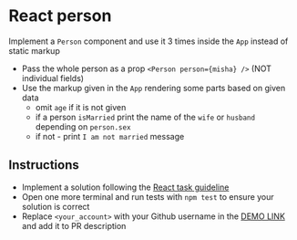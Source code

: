 # React person
Implement a `Person` component and use it 3 times inside the `App` instead of static markup
- Pass the whole person as a prop `<Person person={misha} />` (NOT individual fields)
- Use the markup given in the `App` rendering some parts based on given data 
  - omit `age` if it is not given
  - if a person `isMarried` print the name of the `wife` or `husband` depending on `person.sex`
  - if not - print `I am not married` message

## Instructions
- Implement a solution following the [React task guideline](https://github.com/mate-academy/react_task-guideline#react-tasks-guideline)
- Open one more terminal and run tests with `npm test` to ensure your solution is correct
- Replace `<your_account>` with your Github username in the [DEMO LINK](https://<your_account>.github.io/react_person/) and add it to PR description
